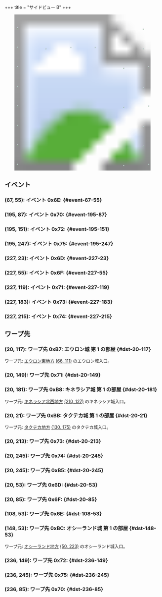 +++
title = "サイドビュー B"
+++

<!-- SVG {{{ -->
<svg width="1536" height="1536" viewbox="0 0 2048 2048">
<defs>
<image id="svg-asset-bg" width="2048" height="2048" href="map-15.webp" />
<image id="svg-asset-event" width="16" height="16" href="icon-event.png" />
<image id="svg-asset-destination" width="16" height="16" href="icon-destination.png" />
</defs>
<use href="#svg-asset-bg" x="0" y="0"></use>
<a href="#event-67-55">
<use href="#svg-asset-event" x="536" y="440"><title>(67, 55): イベント 0x6E</title></use>
</a>
<a href="#event-195-87">
<use href="#svg-asset-event" x="1560" y="696"><title>(195, 87): イベント 0x70</title></use>
</a>
<a href="#event-195-151">
<use href="#svg-asset-event" x="1560" y="1208"><title>(195, 151): イベント 0x72</title></use>
</a>
<a href="#event-195-247">
<use href="#svg-asset-event" x="1560" y="1976"><title>(195, 247): イベント 0x75</title></use>
</a>
<a href="#event-227-23">
<use href="#svg-asset-event" x="1816" y="184"><title>(227, 23): イベント 0x6D</title></use>
</a>
<a href="#event-227-55">
<use href="#svg-asset-event" x="1816" y="440"><title>(227, 55): イベント 0x6F</title></use>
</a>
<a href="#event-227-119">
<use href="#svg-asset-event" x="1816" y="952"><title>(227, 119): イベント 0x71</title></use>
</a>
<a href="#event-227-183">
<use href="#svg-asset-event" x="1816" y="1464"><title>(227, 183): イベント 0x73</title></use>
</a>
<a href="#event-227-215">
<use href="#svg-asset-event" x="1816" y="1720"><title>(227, 215): イベント 0x74</title></use>
</a>
<a href="#dst-20-53">
<use href="#svg-asset-destination" x="160" y="424"><title>(20, 53): ワープ先 0x6D</title></use>
</a>
<a href="#dst-108-53">
<use href="#svg-asset-destination" x="864" y="424"><title>(108, 53): ワープ先 0x6E</title></use>
</a>
<a href="#dst-20-85">
<use href="#svg-asset-destination" x="160" y="680"><title>(20, 85): ワープ先 0x6F</title></use>
</a>
<a href="#dst-236-85">
<use href="#svg-asset-destination" x="1888" y="680"><title>(236, 85): ワープ先 0x70</title></use>
</a>
<a href="#dst-20-149">
<use href="#svg-asset-destination" x="160" y="1192"><title>(20, 149): ワープ先 0x71</title></use>
</a>
<a href="#dst-236-149">
<use href="#svg-asset-destination" x="1888" y="1192"><title>(236, 149): ワープ先 0x72</title></use>
</a>
<a href="#dst-20-213">
<use href="#svg-asset-destination" x="160" y="1704"><title>(20, 213): ワープ先 0x73</title></use>
</a>
<a href="#dst-20-245">
<use href="#svg-asset-destination" x="160" y="1960"><title>(20, 245): ワープ先 0x74</title></use>
</a>
<a href="#dst-236-245">
<use href="#svg-asset-destination" x="1888" y="1960"><title>(236, 245): ワープ先 0x75</title></use>
</a>
<a href="#dst-20-245">
<use href="#svg-asset-destination" x="160" y="1960"><title>(20, 245): ワープ先 0xB5</title></use>
</a>
<a href="#dst-20-117">
<use href="#svg-asset-destination" x="160" y="936"><title>(20, 117): ワープ先 0xB7: エウロン城 第 1 の部屋</title></use>
</a>
<a href="#dst-20-181">
<use href="#svg-asset-destination" x="160" y="1448"><title>(20, 181): ワープ先 0xB8: キネラシア城 第 1 の部屋</title></use>
</a>
<a href="#dst-20-21">
<use href="#svg-asset-destination" x="160" y="168"><title>(20, 21): ワープ先 0xBB: タクテカ城 第 1 の部屋</title></use>
</a>
<a href="#dst-148-53">
<use href="#svg-asset-destination" x="1184" y="424"><title>(148, 53): ワープ先 0xBC</title></use>
</a>
</svg>
<!-- }}} -->


## イベント

### (67, 55): イベント 0x6E:  {#event-67-55}

### (195, 87): イベント 0x70:  {#event-195-87}

### (195, 151): イベント 0x72:  {#event-195-151}

### (195, 247): イベント 0x75:  {#event-195-247}

### (227, 23): イベント 0x6D:  {#event-227-23}

### (227, 55): イベント 0x6F:  {#event-227-55}

### (227, 119): イベント 0x71:  {#event-227-119}

### (227, 183): イベント 0x73:  {#event-227-183}

### (227, 215): イベント 0x74:  {#event-227-215}


## ワープ先

### (20, 117): ワープ先 0xB7: エウロン城 第 1 の部屋 {#dst-20-117}

ワープ元: [エウロン東地方](@/map/map-02/_index.md) [(66, 111)](@/map/map-02/_index.md#event-66-111) のエウロン城入口。

### (20, 149): ワープ先 0x71:  {#dst-20-149}

### (20, 181): ワープ先 0xB8: キネラシア城 第 1 の部屋 {#dst-20-181}

ワープ元: [キネラシア北西地方](@/map/map-02/_index.md) [(210, 127)](@/map/map-02/_index.md#event-210-127) のキネラシア城入口。

### (20, 21): ワープ先 0xBB: タクテカ城 第 1 の部屋 {#dst-20-21}

ワープ元: [タクテカ地方](@/map/map-09/_index.md) [(130, 175)](@/map/map-09/_index.md#event-130-175) のタクテカ城入口。

### (20, 213): ワープ先 0x73:  {#dst-20-213}

### (20, 245): ワープ先 0x74:  {#dst-20-245}

### (20, 245): ワープ先 0xB5:  {#dst-20-245}

### (20, 53): ワープ先 0x6D:  {#dst-20-53}

### (20, 85): ワープ先 0x6F:  {#dst-20-85}

### (108, 53): ワープ先 0x6E:  {#dst-108-53}

### (148, 53): ワープ先 0xBC: オシーランド城 第 1 の部屋 {#dst-148-53}

ワープ元: [オシーランド地方](@/map/map-11/_index.md) [(50, 223)](@/map/map-11/_index.md#event-50-223) のオシーランド城入口。

### (236, 149): ワープ先 0x72:  {#dst-236-149}

### (236, 245): ワープ先 0x75:  {#dst-236-245}

### (236, 85): ワープ先 0x70:  {#dst-236-85}


